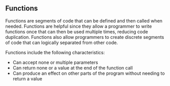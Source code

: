 ## Functions

Functions are segments of code that can be defined and then called when needed. Functions are helpful since they allow a programmer to write functions once that can then be used multiple times, reducing code duplication. Functions also allow programmers to create discrete segments of code that can logically separated from other code.

Functions include the following characteristics:

- Can accept none or multiple parameters
- Can return none or a value at the end of the function call
- Can produce an effect on other parts of the program without needing to return a value

